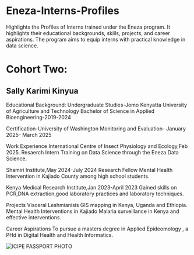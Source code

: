 

# Eneza-Interns-Profiles
Highlights the Profiles of Interns trained under the Eneza program. It highlights their educational backgrounds, skills, projects, and career aspirations. The program aims to equip interns with practical knowledge in data science.

# Cohort Two:
## Sally Karimi Kinyua
 Educational Background:
Undergraduate Studies-Jomo Kenyatta University of Agriculture and Technology
Bachelor of Science in Applied Bioengineering-2019-2024

Certification-University of Washington
Monitoring and Evaluation- January 2025- March 2025

 Work Experience
International Centre of Insect Physiology and Ecology,Feb 2025.
Resaerch Intern
 Training on Data Science through the Eneza Data Science.

Shamiri Institute,May 2024-July 2024
 Research Fellow
Mental Health Intervention in Kajiado County among high school students.

Kenya Medical Research Institute,Jan 2023-April 2023
Gained skills on PCR,DNA extraction,good laboratory practices and laboratory techniques.

  Projects
Visceral Leshmianisis GIS mapping in Kenya, Uganda and Ethiopia.
Mental Health Interventions in Kajiado
Malaria surveillance in Kenya and effective interventions.

Career Aspirations
To pursue a masters degree in Applied Epideomology , a PHd in Digital Health and Health Informatics. 


![ICIPE PASSPORT PHOTO](https://github.com/user-attachments/assets/94a0889a-dbe9-4e7d-a901-e25e16dab788)
